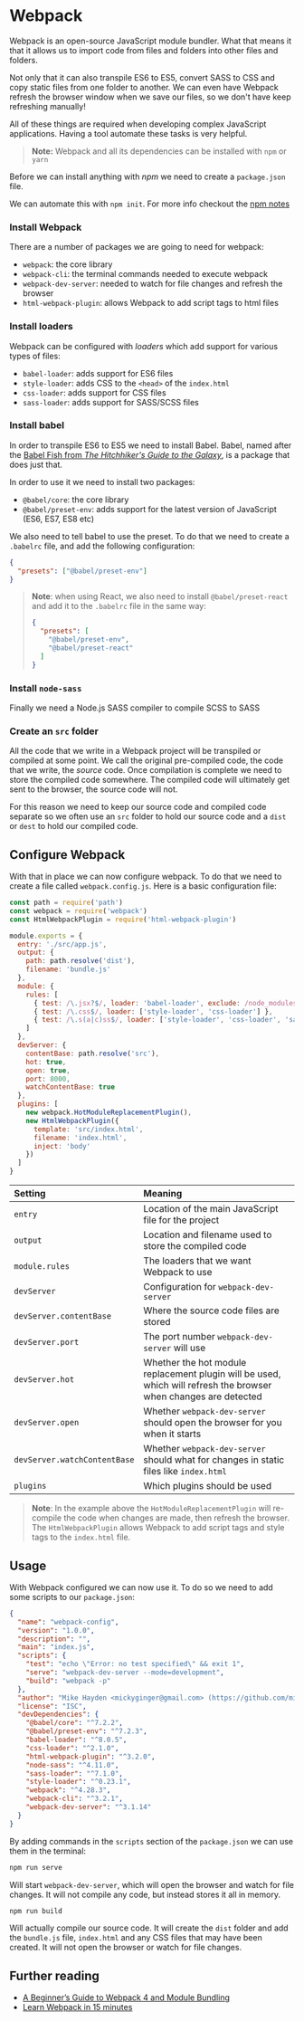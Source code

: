 # Webpack

Webpack is an open-source JavaScript module bundler. What that means it that it allows us to import code from files and folders into other files and folders.

Not only that it can also transpile ES6 to ES5, convert SASS to CSS and copy static files from one folder to another. We can even have Webpack refresh the browser window when we save our files, so we don't have keep refreshing manually!

All of these things are required when developing complex JavaScript applications. Having a tool automate these tasks is very helpful.

> **Note:** Webpack and all its dependencies can be installed with `npm` or `yarn`

Before we can install anything with _npm_ we need to create a `package.json` file.

We can automate this with `npm init`. For more info checkout the [npm notes](./npm.md)

### Install Webpack

There are a number of packages we are going to need for webpack:

* `webpack`: the core library
* `webpack-cli`: the terminal commands needed to execute webpack
* `webpack-dev-server`: needed to watch for file changes and refresh the browser
* `html-webpack-plugin`: allows Webpack to add script tags to html files

### Install loaders

Webpack can be configured with _loaders_ which add support for various types of files:

* `babel-loader`: adds support for ES6 files
* `style-loader`: adds CSS to the `<head>` of the `index.html`
* `css-loader`: adds support for CSS files
* `sass-loader`: adds support for SASS/SCSS files

### Install babel

In order to transpile ES6 to ES5 we need to install Babel. Babel, named after the [Babel Fish from _The Hitchhiker's Guide to the Galaxy_](https://www.youtube.com/watch?v=YWqHkYtREAE), is a package that does just that.

In order to use it we need to install two packages:

* `@babel/core`: the core library
* `@babel/preset-env`: adds support for the latest version of JavaScript (ES6, ES7, ES8 etc)

We also need to tell babel to use the preset. To do that we need to create a `.babelrc` file, and add the following configuration:

```json
{
  "presets": ["@babel/preset-env"]
}
```
> **Note**: when using React, we also need to install `@babel/preset-react` and add it to the `.babelrc` file in the same way:
> ```json
> {
>   "presets": [
>     "@babel/preset-env",
>     "@babel/preset-react"
>   ]
> }
> ```

### Install `node-sass`

Finally we need a Node.js SASS compiler to compile SCSS to SASS

### Create an `src` folder

All the code that we write in a Webpack project will be transpiled or compiled at some point. We call the original pre-compiled code, the code that we write, the _source_ code. Once compilation is complete we need to store the compiled code somewhere. The compiled code will ultimately get sent to the browser, the source code will not.

For this reason we need to keep our source code and compiled code separate so we often use an `src` folder to hold our source code and a `dist` or `dest` to hold our compiled code.

## Configure Webpack

With that in place we can now configure webpack. To do that we need to create a file called `webpack.config.js`. Here is a basic configuration file:

```js
const path = require('path')
const webpack = require('webpack')
const HtmlWebpackPlugin = require('html-webpack-plugin')

module.exports = {
  entry: './src/app.js',
  output: {
    path: path.resolve('dist'),
    filename: 'bundle.js'
  },
  module: {
    rules: [
      { test: /\.jsx?$/, loader: 'babel-loader', exclude: /node_modules/ },
      { test: /\.css$/, loader: ['style-loader', 'css-loader'] },
      { test: /\.s(a|c)ss$/, loader: ['style-loader', 'css-loader', 'sass-loader'] }
    ]
  },
  devServer: {
    contentBase: path.resolve('src'),
    hot: true,
    open: true,
    port: 8000,
    watchContentBase: true
  },
  plugins: [
    new webpack.HotModuleReplacementPlugin(),
    new HtmlWebpackPlugin({
      template: 'src/index.html',
      filename: 'index.html',
      inject: 'body'
    })
  ]
}
```

| Setting | Meaning |
|:---------|:---------|
| `entry` | Location of the main JavaScript file for the project |
| `output` | Location and filename used to store the compiled code |
| `module.rules` | The loaders that we want Webpack to use |
| `devServer` | Configuration for `webpack-dev-server` |
| `devServer.contentBase` | Where the source code files are stored |
| `devServer.port` | The port number `webpack-dev-server` will use |
| `devServer.hot` | Whether the hot module replacement plugin will be used, which will refresh the browser when changes are detected |
| `devServer.open` | Whether `webpack-dev-server` should open the browser for you when it starts |
| `devServer.watchContentBase` | Whether `webpack-dev-server` should what for changes in static files like `index.html` |
| `plugins` | Which plugins should be used |

> **Note**: In the example above the `HotModuleReplacementPlugin` will re-compile the code when changes are made, then refresh the browser. The `HtmlWebpackPlugin` allows Webpack to add script tags and style tags to the `index.html` file.

## Usage

With Webpack configured we can now use it. To do so we need to add some scripts to our `package.json`:

```json
{
  "name": "webpack-config",
  "version": "1.0.0",
  "description": "",
  "main": "index.js",
  "scripts": {
    "test": "echo \"Error: no test specified\" && exit 1",
    "serve": "webpack-dev-server --mode=development",
    "build": "webpack -p"
  },
  "author": "Mike Hayden <mickyginger@gmail.com> (https://github.com/mickyginger)",
  "license": "ISC",
  "devDependencies": {
    "@babel/core": "^7.2.2",
    "@babel/preset-env": "^7.2.3",
    "babel-loader": "^8.0.5",
    "css-loader": "^2.1.0",
    "html-webpack-plugin": "^3.2.0",
    "node-sass": "^4.11.0",
    "sass-loader": "^7.1.0",
    "style-loader": "^0.23.1",
    "webpack": "^4.28.3",
    "webpack-cli": "^3.2.1",
    "webpack-dev-server": "^3.1.14"
  }
}
```

By adding commands in the `scripts` section of the `package.json` we can use them in the terminal:

```sh
npm run serve
```

Will start `webpack-dev-server`, which will open the browser and watch for file changes. It will not compile any code, but instead stores it all in memory.

```sh
npm run build
```

Will actually compile our source code. It will create the `dist` folder and add the `bundle.js` file, `index.html` and any CSS files that may have been created. It will not open the browser or watch for file changes.

## Further reading

* [A Beginner’s Guide to Webpack 4 and Module Bundling](https://www.sitepoint.com/beginners-guide-webpack-module-bundling/)
* [Learn Webpack in 15 minutes](https://tutorialzine.com/2017/04/learn-webpack-in-15-minutes)
